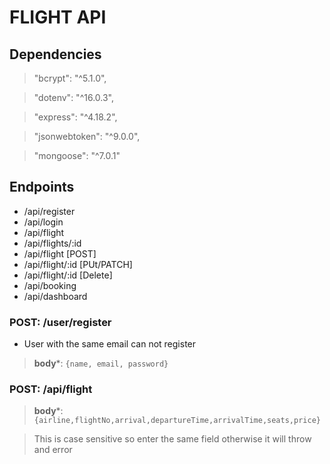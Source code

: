 # FLIGHT API

## Dependencies

> "bcrypt": "^5.1.0",

> "dotenv": "^16.0.3",

> "express": "^4.18.2",

> "jsonwebtoken": "^9.0.0",

> "mongoose": "^7.0.1"

## Endpoints

- /api/register
- /api/login
- /api/flight
- /api/flights/:id
- /api/flight  [POST]
- /api/flight/:id   [PUt/PATCH]
- /api/flight/:id  [Delete]
- /api/booking
- /api/dashboard

### POST: /user/register

- User with the same email can not register

> **body***: `{name, email, password}`



### POST: /api/flight

> **body***: `{airline,flightNo,arrival,departureTime,arrivalTime,seats,price}`

>  This is case sensitive so enter the same field otherwise it will throw and error 
 
